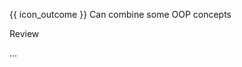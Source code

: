 <span id="prereqs"></span>

<span id="outcomes">{{ icon_outcome }} Can combine some OOP concepts</span>

<span id="title">Review</span>

<div id="body">

...

</div>

<div id="extras">
<include src="exercisesPanel.md" boilerplate/>
</div>
